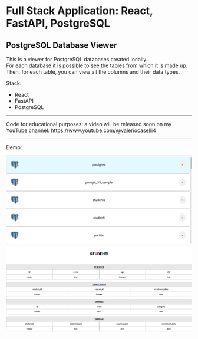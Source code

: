 # Full Stack Application: React, FastAPI, PostgreSQL

## PostgreSQL Database Viewer

This is a viewer for PostgreSQL databases created locally.<br>
For each database it is possible to see the tables from which it is made up. <br>
Then, for each table, you can view all the columns and their data types.

Stack:
- React
- FastAPI
- PostgreSQL <br>

---

Code for educational purposes: a video will be released soon on my YouTube channel: https://www.youtube.com/@valeriocaselli4 <br>

---

Demo:

![Homepage](demo\2.png) <br>
![Database Structure View](demo\1.png)